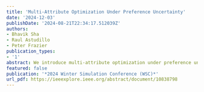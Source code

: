 ```yaml
---
title: 'Multi-Attribute Optimization Under Preference Uncertainty'
date: '2024-12-03'
publishDate: '2024-08-21T22:34:17.512039Z'
authors:
- Bhavik Sha
- Raul Astudillo
- Peter Frazier
publication_types:
- '1'
abstract: We introduce multi-attribute optimization under preference uncertainty, a novel approach for optimization-based decision support when the decision-maker's preferences are uncertain. Here, each feasible design is associated with a vector of attributes, which is in turn assigned a utility by the decision-maker's utility function. This utility function has been incompletely estimated, and its remaining uncertainty is quantified by a Bayesian probability distribution. We develop an optimization-based formulation to generate a menu of diverse solutions, among which the decision-maker is expected to find a high-utility solution. The resulting optimization problem is challenging to solve in general, but we show that it can be approximately solved efficiently when the attributes and utility function are linear by reformulating it as a mixed-integer linear program, and using sample average approximation and submodular maximization. We also propose a posterior sampling approach that only requires optimizing individual samples of the user's utility function, supporting fast computation.
featured: false
publication: '*2024 Winter Simulation Conference (WSC)*'
url_pdf: https://ieeexplore.ieee.org/abstract/document/10838798
---
```


